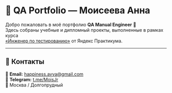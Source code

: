 # 🎯 QA Portfolio — Моисеева Анна

Добро пожаловать в моё портфолио **QA Manual Engineer** 👋  
Здесь собраны учебные и дипломный проекты, выполненные в рамках курса  
[«Инженер по тестированию»](https://practicum.yandex.ru/) от Яндекс Практикума.  


---

## 💬 Контакты
📩 **Email:** [happiness.avva@gmail.com](mailto:happiness.avva@gmail.com)  
💬 **Telegram:** [t.me/MoisJr](https://t.me/MoisJr)  
📍 Москва / Долгопрудный  
